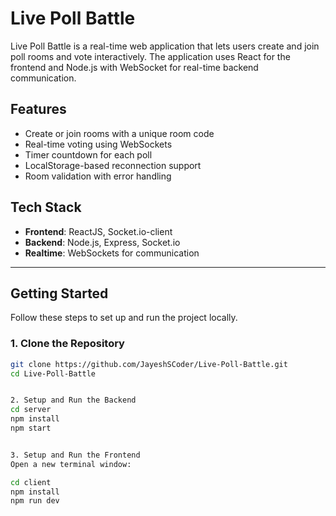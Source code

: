 # Live Poll Battle

Live Poll Battle is a real-time web application that lets users create and join poll rooms and vote interactively. The application uses React for the frontend and Node.js with WebSocket for real-time backend communication.



## Features

- Create or join rooms with a unique room code
- Real-time voting using WebSockets
- Timer countdown for each poll
- LocalStorage-based reconnection support
- Room validation with error handling



## Tech Stack

- **Frontend**: ReactJS, Socket.io-client
- **Backend**: Node.js, Express, Socket.io
- **Realtime**: WebSockets for communication

---

## Getting Started

Follow these steps to set up and run the project locally.

### 1. Clone the Repository

```bash
git clone https://github.com/JayeshSCoder/Live-Poll-Battle.git
cd Live-Poll-Battle


2. Setup and Run the Backend
cd server
npm install
npm start


3. Setup and Run the Frontend
Open a new terminal window:

cd client
npm install
npm run dev
